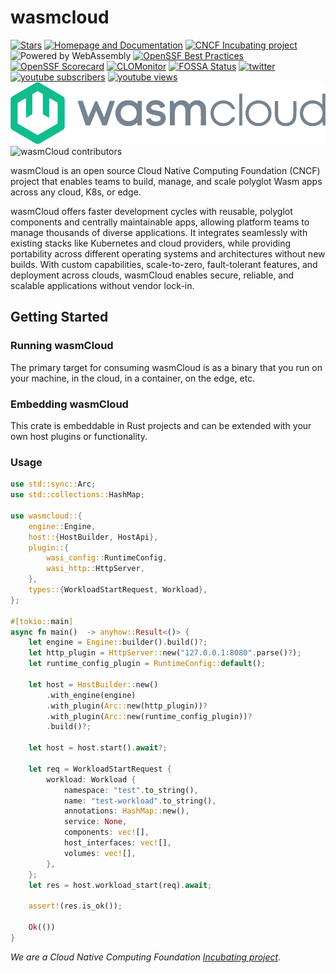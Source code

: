 # wasmcloud

[![Stars](https://img.shields.io/github/stars/wasmcloud?color=gold&label=wasmCloud%20Org%20Stars)](https://github.com/wasmcloud/)
[![Homepage and Documentation](https://img.shields.io/website?label=Documentation&url=https%3A%2F%2Fwasmcloud.com)](https://wasmcloud.com)
[![CNCF Incubating project](https://img.shields.io/website?label=CNCF%20Incubating%20Project&url=https://landscape.cncf.io/?selected=wasm-cloud&item=orchestration-management--scheduling-orchestration--wasmcloud)](https://landscape.cncf.io/?selected=wasm-cloud&item=orchestration-management--scheduling-orchestration--wasmcloud)
![Powered by WebAssembly](https://img.shields.io/badge/powered%20by-WebAssembly-orange.svg)
[![OpenSSF Best Practices](https://www.bestpractices.dev/projects/6363/badge)](https://www.bestpractices.dev/projects/6363)
[![OpenSSF Scorecard](https://api.securityscorecards.dev/projects/github.com/wasmCloud/wasmCloud/badge)](https://securityscorecards.dev/viewer/?uri=github.com/wasmCloud/wasmCloud)
[![CLOMonitor](https://img.shields.io/endpoint?url=https://clomonitor.io/api/projects/cncf/wasm-cloud/badge)](https://clomonitor.io/projects/cncf/wasm-cloud)
[![FOSSA Status](https://app.fossa.com/api/projects/custom%2B40030%2Fgit%40github.com%3AwasmCloud%2FwasmCloud.git.svg?type=small)](https://app.fossa.com/projects/custom%2B40030%2Fgit%40github.com%3AwasmCloud%2FwasmCloud.git?ref=badge_small)
[![twitter](https://img.shields.io/twitter/follow/wasmcloud?style=social)](https://twitter.com/wasmcloud)
[![youtube subscribers](https://img.shields.io/youtube/channel/subscribers/UCmZVIWGxkudizD1Z1and5JA?style=social)](https://youtube.com/wasmcloud)
[![youtube views](https://img.shields.io/youtube/channel/views/UCmZVIWGxkudizD1Z1and5JA?style=social)](https://youtube.com/wasmcloud)
![wasmCloud logo](https://raw.githubusercontent.com/wasmCloud/branding/main/02.Horizontal%20Version/Pixel/PNG/Wasmcloud.Logo-Hrztl_Color.png)
![wasmCloud contributors](https://markupgo.com/github/wasmCloud/wasmCloud/contributors?count=0&circleSize=40&circleRadius=40&center=true)

wasmCloud is an open source Cloud Native Computing Foundation (CNCF) project that enables teams to build, manage, and scale polyglot Wasm apps across any cloud, K8s, or edge.

wasmCloud offers faster development cycles with reusable, polyglot components and centrally maintainable apps, allowing platform teams to manage thousands of diverse applications. It integrates seamlessly with existing stacks like Kubernetes and cloud providers, while providing portability across different operating systems and architectures without new builds. With custom capabilities, scale-to-zero, fault-tolerant features, and deployment across clouds, wasmCloud enables secure, reliable, and scalable applications without vendor lock-in.

## Getting Started

### Running wasmCloud

The primary target for consuming wasmCloud is as a binary that you run on your machine, in the cloud, in a container, on the edge, etc.

### Embedding wasmCloud

This crate is embeddable in Rust projects and can be extended with your own host plugins or functionality.

### Usage

```rust
use std::sync::Arc;
use std::collections::HashMap;

use wasmcloud::{
    engine::Engine,
    host::{HostBuilder, HostApi},
    plugin::{
        wasi_config::RuntimeConfig,
        wasi_http::HttpServer,
    },
    types::{WorkloadStartRequest, Workload},
};

#[tokio::main]
async fn main()  -> anyhow::Result<()> {
    let engine = Engine::builder().build()?;
    let http_plugin = HttpServer::new("127.0.0.1:8080".parse()?);
    let runtime_config_plugin = RuntimeConfig::default();

    let host = HostBuilder::new()
        .with_engine(engine)
        .with_plugin(Arc::new(http_plugin))?
        .with_plugin(Arc::new(runtime_config_plugin))?
        .build()?;

    let host = host.start().await?;

    let req = WorkloadStartRequest {
        workload: Workload {
            namespace: "test".to_string(),
            name: "test-workload".to_string(),
            annotations: HashMap::new(),
            service: None,
            components: vec![],
            host_interfaces: vec![],
            volumes: vec![],
        },
    };
    let res = host.workload_start(req).await;

    assert!(res.is_ok());

    Ok(())
}
```

_We are a Cloud Native Computing Foundation [Incubating project](https://www.cncf.io/projects/)._
